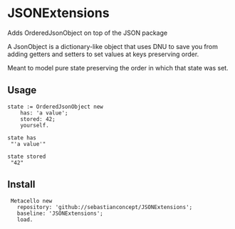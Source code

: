 # JSONExtensions

Adds OrderedJsonObject on top of the JSON package

A JsonObject is a dictionary-like object that uses DNU to save you from adding getters and setters to set values at keys preserving order.

Meant to model pure state preserving the order in which that state was set.

## Usage

```
state := OrderedJsonObject new
	has: 'a value';
	stored: 42;
	yourself.

state has
 "'a value'"

state stored
 "42"
```

## Install

```
 Metacello new
   repository: 'github://sebastianconcept/JSONExtensions';
   baseline: 'JSONExtensions';
   load.
```
